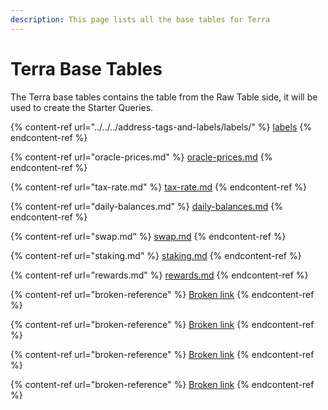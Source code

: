 ```yaml
---
description: This page lists all the base tables for Terra
---
```


# Terra Base Tables

The Terra base tables contains the table from the Raw Table side, it will be used to create the Starter Queries.&#x20;

{% content-ref url="../../../address-tags-and-labels/labels/" %}
[labels](../../../address-tags-and-labels/labels/)
{% endcontent-ref %}

{% content-ref url="oracle-prices.md" %}
[oracle-prices.md](oracle-prices.md)
{% endcontent-ref %}

{% content-ref url="tax-rate.md" %}
[tax-rate.md](tax-rate.md)
{% endcontent-ref %}

{% content-ref url="daily-balances.md" %}
[daily-balances.md](daily-balances.md)
{% endcontent-ref %}

{% content-ref url="swap.md" %}
[swap.md](swap.md)
{% endcontent-ref %}

{% content-ref url="staking.md" %}
[staking.md](staking.md)
{% endcontent-ref %}

{% content-ref url="rewards.md" %}
[rewards.md](rewards.md)
{% endcontent-ref %}

{% content-ref url="broken-reference" %}
[Broken link](broken-reference)
{% endcontent-ref %}

{% content-ref url="broken-reference" %}
[Broken link](broken-reference)
{% endcontent-ref %}

{% content-ref url="broken-reference" %}
[Broken link](broken-reference)
{% endcontent-ref %}

{% content-ref url="broken-reference" %}
[Broken link](broken-reference)
{% endcontent-ref %}

